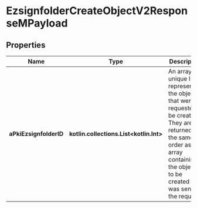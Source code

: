 
# EzsignfolderCreateObjectV2ResponseMPayload

## Properties
Name | Type | Description | Notes
------------ | ------------- | ------------- | -------------
**aPkiEzsignfolderID** | **kotlin.collections.List&lt;kotlin.Int&gt;** | An array of unique IDs representing the object that were requested to be created.  They are returned in the same order as the array containing the objects to be created that was sent in the request. | 



